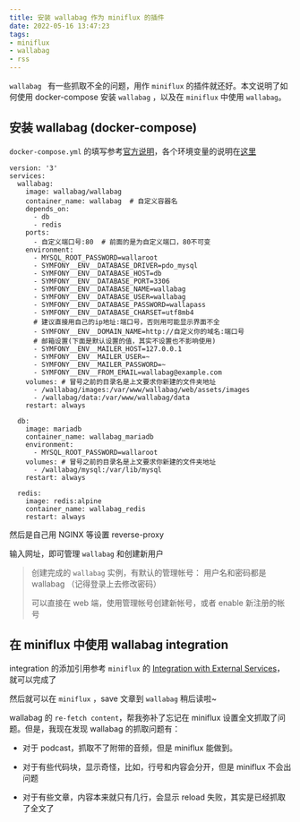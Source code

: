 ```yaml
---
title: 安装 wallabag 作为 miniflux 的插件
date: 2022-05-16 13:47:23
tags:
- miniflux
- wallabag
- rss
---
```


`wallabag ` 有一些抓取不全的问题，用作 `miniflux` 的插件就还好。本文说明了如何使用 docker-compose 安装 `wallabag` ，以及在 `miniflux` 中使用 `wallabag`。

<!--more-->

## 安装 wallabag (docker-compose)

`docker-compose.yml` 的填写参考[官方说明](https://github.com/wallabag/docker#docker-compose)，各个环境变量的说明在[这里](https://github.com/wallabag/docker#environment-variables)

```
version: '3'
services:
  wallabag:
    image: wallabag/wallabag  
    container_name: wallabag  # 自定义容器名
    depends_on:    
      - db
      - redis
    ports:
      - 自定义端口号:80  # 前面的是为自定义端口，80不可变
    environment:
      - MYSQL_ROOT_PASSWORD=wallaroot
      - SYMFONY__ENV__DATABASE_DRIVER=pdo_mysql
      - SYMFONY__ENV__DATABASE_HOST=db
      - SYMFONY__ENV__DATABASE_PORT=3306
      - SYMFONY__ENV__DATABASE_NAME=wallabag
      - SYMFONY__ENV__DATABASE_USER=wallabag
      - SYMFONY__ENV__DATABASE_PASSWORD=wallapass
      - SYMFONY__ENV__DATABASE_CHARSET=utf8mb4
      # 建议直接用自己的ip地址:端口号，否则用可能显示界面不全
      - SYMFONY__ENV__DOMAIN_NAME=http://自定义你的域名:端口号 
      # 邮箱设置(下面是默认设置的值，其实不设置也不影响使用)
      - SYMFONY__ENV__MAILER_HOST=127.0.0.1
      - SYMFONY__ENV__MAILER_USER=~
      - SYMFONY__ENV__MAILER_PASSWORD=~
      - SYMFONY__ENV__FROM_EMAIL=wallabag@example.com
    volumes: # 冒号之前的目录名是上文要求你新建的文件夹地址
      - /wallabag/images:/var/www/wallabag/web/assets/images
      - /wallabag/data:/var/www/wallabag/data
    restart: always

  db:
    image: mariadb
    container_name: wallabag_mariadb
    environment:
      - MYSQL_ROOT_PASSWORD=wallaroot
    volumes: # 冒号之前的目录名是上文要求你新建的文件夹地址
      - /wallabag/mysql:/var/lib/mysql
    restart: always

  redis:
    image: redis:alpine
    container_name: wallabag_redis
    restart: always
```

然后是自己用 NGINX 等设置 reverse-proxy

输入网址，即可管理 `wallabag` 和创建新用户

> 创建完成的 `wallabag` 实例，有默认的管理帐号： 用户名和密码都是 wallabag （记得登录上去修改密码）
>
> 可以直接在 web 端，使用管理帐号创建新帐号，或者 enable 新注册的帐号

## 在 miniflux 中使用 wallabag integration

integration 的添加引用参考 `miniflux` 的 [Integration with External Services](https://miniflux.app/docs/services.html#wallabag)，就可以完成了

然后就可以在 `miniflux` ，save 文章到 `wallabag` 稍后读啦~

wallabag 的 `re-fetch content`，帮我弥补了忘记在 miniflux 设置全文抓取了问题。但是，我现在发现 wallabag 的抓取问题有：

* 对于 podcast，抓取不了附带的音频，但是 miniflux 能做到。

* 对于有些代码块，显示奇怪，比如，行号和内容会分开，但是 miniflux 不会出问题

* 对于有些文章，内容本来就只有几行，会显示 reload 失败，其实是已经抓取了全文了
